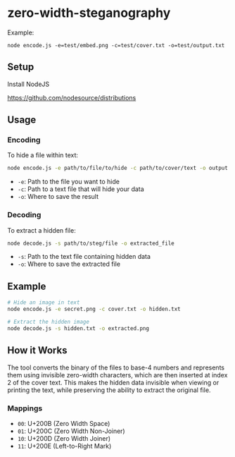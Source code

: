 # zero-width-steganography

Example:
```shell
node encode.js -e=test/embed.png -c=test/cover.txt -o=test/output.txt
```

## Setup
Install NodeJS

https://github.com/nodesource/distributions

## Usage

### Encoding
To hide a file within text:
```bash
node encode.js -e path/to/file/to/hide -c path/to/cover/text -o output.txt
```

- `-e`: Path to the file you want to hide
- `-c`: Path to a text file that will hide your data
- `-o`: Where to save the result

### Decoding
To extract a hidden file:
```bash
node decode.js -s path/to/steg/file -o extracted_file
```

- `-s`: Path to the text file containing hidden data
- `-o`: Where to save the extracted file

## Example

```bash
# Hide an image in text
node encode.js -e secret.png -c cover.txt -o hidden.txt

# Extract the hidden image
node decode.js -s hidden.txt -o extracted.png
```

## How it Works

The tool converts the binary of the files to base-4 numbers and represents them using invisible zero-width characters, which are then inserted at index 2 of the cover text. 
This makes the hidden data invisible when viewing or printing the text, while preserving the ability to extract the original file.

### Mappings
- `00`: U+200B (Zero Width Space)
- `01`: U+200C (Zero Width Non-Joiner)
- `10`: U+200D (Zero Width Joiner)
- `11`: U+200E (Left-to-Right Mark)

